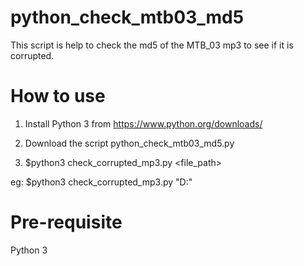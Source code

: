 # python_check_mtb03_md5
This script is help to check the md5 of the MTB_03 mp3 to see if it is corrupted.

# How to use
1) Install Python 3 from https://www.python.org/downloads/

2) Download the script python_check_mtb03_md5.py

3) $python3 check_corrupted_mp3.py <file_path>

eg: $python3 check_corrupted_mp3.py "D:\"

# Pre-requisite
Python 3
